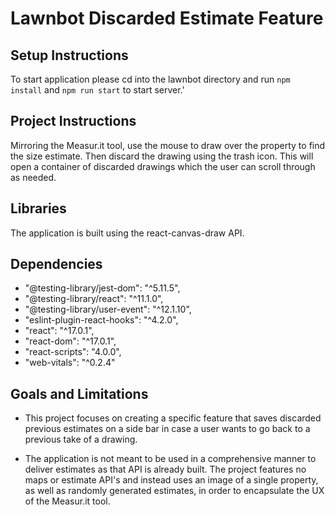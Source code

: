 # Lawnbot Discarded Estimate Feature


## Setup Instructions

To start application please cd into the lawnbot directory and run ```npm install``` and ```npm run start``` to start server.'

## Project Instructions

Mirroring the Measur.it tool, use the mouse to draw over the property to find the size estimate. Then discard the drawing using the trash icon. This will open a container of discarded drawings which the user can scroll through as needed.

## Libraries

The application is built using the react-canvas-draw API.

## Dependencies 
- "@testing-library/jest-dom": "^5.11.5",
- "@testing-library/react": "^11.1.0",
- "@testing-library/user-event": "^12.1.10",
- "eslint-plugin-react-hooks": "^4.2.0",
- "react": "^17.0.1",
- "react-dom": "^17.0.1",
- "react-scripts": "4.0.0",
- "web-vitals": "^0.2.4"

## Goals and Limitations

- This project focuses on creating a specific feature that saves discarded previous estimates on a side bar in case a user wants to go back to a previous take of a drawing.

- The application is not meant to be used in a comprehensive manner to deliver estimates as that API is already built. The project features no maps or estimate API's and instead uses an image of a single property, as well as randomly generated estimates, in order to encapsulate the UX of the Measur.it tool.


